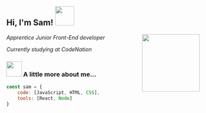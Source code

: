 <h2> Hi, I'm Sam! <img src="https://media.giphy.com/media/3oFzmeVbeXIfBUl5sI/giphy.gif" width="50"></h2>
<img align='right' src="https://media.giphy.com/media/54Y6RuAdm1gUZx9Oi7/giphy.gif" width="150">
<p> <em>Apprentice Junior Front-End developer  </em><p>
<p><em> Currently studying at CodeNation</em></p>

### <img src="" width="40"> A little more about me...
```JAVASCRIPT
const sam = {
	code: [JavaScript, HTML, CSS],
	tools: [React, Node]
}

```
